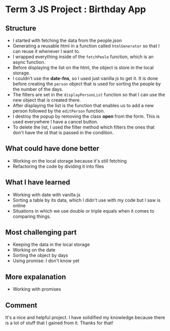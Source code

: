 # Term 3 JS Project : Birthday App

## Structure
- I started with fetching the data from the people.json
- Generating a reusable html in a function called `htmlGenerator` so that I can reuse it whenever I want to.
- I wrapped everything inside of the `fetchPeole` function, which is an async function.
- Before displaying the list on the html, the object is store in the local storage.
- I couldn't use the **date-fns**, so I used just vanilla js to get it. It is done before creating the `person` object that is used for sorting the people by the number of the days.
- The filters are set in the `displayPersonList` function so that I can use the new object that is created there.
- After displaying the list is the function that enables us to add a new person followed by the `editPerson` function. 
- I destroy the popup by removing the class **open** from the form. This is used everywhere I have a cancel button.
- To delete the list, I used the filter method which filters the ones that don't have the id that is passed in the condition.

##  What could have done better

- Working on the local storage because it's still fetching
- Refactoring the code by dividing it into files

## What I have learned

- Working with date with vanilla js
- Sorting a table by its data, which I didn't use with my code but I saw is online
- Situations in which we use double or triple equals when it comes to comparing things.

## Most challenging part

- Keeping the data in the local storage
- Working on the date 
- Sorting the object by days
- Using promise: I don't know yet

## More expalanation
- Working with promises

## Comment
It's a nice and helpful project. I have solidified my knowledge because there is a lot of stuff that I gained from it. Thanks for that!

